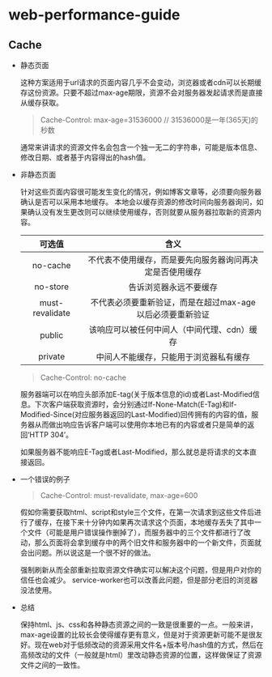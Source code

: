 # web-performance-guide

## Cache
+ 静态页面

    这种方案适用于url请求的页面内容几乎不会变动，浏览器或者cdn可以长期缓存这份资源。只要不超过max-age期限，资源不会对服务器发起请求而是直接从缓存获取。

    > Cache-Control: max-age=31536000 // 31536000是一年(365天)的秒数

    通常来讲请求的资源文件名会包含一个独一无二的字符串，可能是版本信息、修改日期、或者基于内容得出的hash值。

+ 非静态页面
  
    针对这些页面内容很可能发生变化的情况，例如博客文章等，必须要向服务器确认是否可以采用本地缓存。
    本地会以缓存资源的修改时间向服务器询问，如果确认没有发生更改则可以继续使用缓存，否则就要从服务器拉取新的资源内容。

    |     可选值      |                         含义                            |
    |:---------------:|:------------------------------------------------------:|
    | no-cache        | 不代表不使用缓存，而是要先向服务器询问再决定是否使用缓存   |
    | no-store        | 告诉浏览器永远不要缓存                                  | 
    | must-revalidate | 不代表必须要重新验证，而是在超过max-age以后必须要重新验证 |
    | public          | 该响应可以被任何中间人（中间代理、cdn）缓存              |
    | private         | 中间人不能缓存，只能用于浏览器私有缓存                   |
    
    > Cache-Control: no-cache 

    服务器端可以在响应头部添加E-tag(关于版本信息的id)或者Last-Modified信息。下次客户端获取资源时，会分别通过If-None-Match(E-Tag)和If-Modified-Since(对应服务器返回的Last-Modified)回传拥有的内容的值，服务器从而做出响应告诉客户端可以使用你本地已有的内容或者只是简单的返回‘HTTP 304’。
    
    如果服务器不能响应E-Tag或者Last-Modified，那么就总是将请求的文本直接返回。

+ 一个错误的例子
    
    > Cache-Control: must-revalidate, max-age=600

    假如你需要获取html、script和style三个文件，在第一次请求到这些文件后进行了缓存，在接下来十分钟内如果再次请求这个页面，本地缓存丢失了其中一个文件（可能是用户错误操作删掉了），而服务器中的三个文件都进行了改动，那么页面将会拿到缓存中的两个旧文件和服务器中的一个新文件，页面就会出问题。所以说这是一个很不好的做法。
    
    强制刷新从而全部重新拉取资源文件确实可以解决这个问题，但是用户对你的信任也会减少。
    service-worker也可以改善此问题，但是部分老旧的浏览器没法使用。

+ 总结
    
    保持html、js、css和各种静态资源之间的一致是很重要的一点。一般来讲，max-age设置的比较长会使得缓存更有意义，但是对于资源更新可能不是很友好。现在web对于低频改动的资源采用文件名+版本号/hash值的方式，然后在高频改动的文件（一般就是html）里改动静态资源的位置，这样做保证了资源文件之间的一致性。